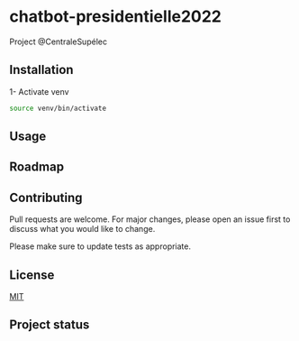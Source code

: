 # chatbot-presidentielle2022
Project @CentraleSupélec 

## Installation
1- Activate venv  
```bash 
source venv/bin/activate
```

## Usage

## Roadmap

## Contributing
Pull requests are welcome. For major changes, please open an issue first to discuss what you would like to change.

Please make sure to update tests as appropriate.

## License
[MIT]()

## Project status